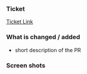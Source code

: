 ### Ticket
[Ticket Link](\<Link\>)

### What is changed / added
- short description of the PR

### Screen shots
<if applicabale>
